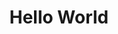 ---
ee_id: '149'
site: '1'
type: '2'
url: 2010-081-hello-world
title: Hello World
year: '2010'
display_year: '2010'
medium: powder coated CNC bent stainless steel
dims: 34 5/16 x 4 1/4 x 5
pitch:
ps:
live_url:
related:
youtube:
related_code: https://github.com/coryarcangel/Desktop-Wireform
imgs: hello-world-2010-081-full-database-ropac.jpg
subheading:
download:
add_credit:
commission:
layout: things-i-made
---
